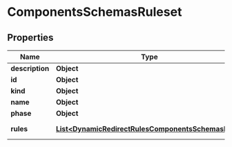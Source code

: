 # ComponentsSchemasRuleset

## Properties
Name | Type | Description | Notes
------------ | ------------- | ------------- | -------------
**description** | **Object** |  |  [optional]
**id** | **Object** |  |  [optional]
**kind** | **Object** |  |  [optional]
**name** | **Object** |  |  [optional]
**phase** | **Object** |  |  [optional]
**rules** | [**List&lt;DynamicRedirectRulesComponentsSchemasRule&gt;**](DynamicRedirectRulesComponentsSchemasRule.md) | The rules in the ruleset. |  [optional]
